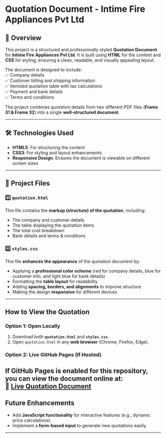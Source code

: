 # Quotation Document - Intime Fire Appliances Pvt Ltd  

## 📌 Overview  
This project is a structured and professionally styled **Quotation Document** for **Intime Fire Appliances Pvt Ltd**. It is built using **HTML** for the content and **CSS** for styling, ensuring a clean, readable, and visually appealing layout.  

The document is designed to include:  
✅ Company details  
✅ Customer billing and shipping information  
✅ Itemized quotation table with tax calculations  
✅ Payment and bank details  
✅ Terms and conditions  

The project combines quotation details from two different PDF files (**Frame 31 & Frame 32**) into a single **well-structured document**.  

---

## 🛠️ Technologies Used  
- **HTML5**: For structuring the content  
- **CSS3**: For styling and layout enhancements  
- **Responsive Design**: Ensures the document is viewable on different screen sizes  

---

## 📂 Project Files  
### 1️⃣ `quotation.html`  
This file contains the **markup (structure) of the quotation**, including:  
- The company and customer details  
- The table displaying the quotation items  
- The total cost breakdown  
- Bank details and terms & conditions  

### 2️⃣ `styles.css`  
This file **enhances the appearance** of the quotation document by:  
- Applying a **professional color scheme** (red for company details, blue for customer info, and light blue for bank details)  
- Formatting the **table layout** for readability  
- Adding **spacing, borders, and alignments** to improve structure  
- Making the design **responsive** for different devices  

---

## How to View the Quotation  
### Option 1: Open Locally  
1. Download both **`quotation.html`** and **`styles.css`**.  
2. Open `quotation.html` in any **web browser** (Chrome, Firefox, Edge).  

### Option 2: Live GitHub Pages (If Hosted)  
If GitHub Pages is enabled for this repository, you can view the document online at:  
🔗 **[Live Quotation Document](https://yourusername.github.io/Quotation-Document/)**  
---

## Future Enhancements  
- Add **JavaScript functionality** for interactive features (e.g., dynamic price calculations).  
- Implement a **form-based input** to generate new quotations easily.  

---
